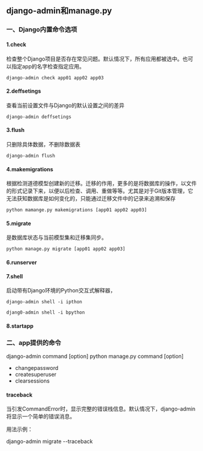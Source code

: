 ## django-admin和manage.py
### 一、Django内置命令选项
#### 1.check
检查整个Django项目是否存在常见问题。默认情况下，所有应用都被选中。也可以指定app的名字检查指定应用。

`django-admin check app01 app02 app03`
#### 2.deffsetings
查看当前设置文件与Django的默认设置之间的差异

`django-admin deffsetings`
#### 3.flush
只删除具体数据，不删除数据表

`django-admin flush`

#### 4.makemigrations
根据检测道德模型创建新的迁移。迁移的作用，更多的是将数据库的操作，以文件的形式记录下来，以便以后检查、调用、重做等等。尤其是对于Git版本管理，它无法获知数据库是如何变化的，只能通过迁移文件中的记录来追溯和保存

`python mamange.py makemigrations [app01 app02 app03]`
#### 5.migrate
是数据库状态与当前模型集和迁移集同步。

`python manage.py migrate [app01 app02 app03]`

#### 6.runserver
#### 7.shell 
启动带有Django环境的Python交互式解释器，

`django-admin shell -i ipthon`

`djang0-admin shell -i bpython`

#### 8.startapp

### 二、app提供的命令
django-admin command [option]
python manage.py command [option]
* changepassword
* createsuperuser
* clearsessions
  

#### traceback
当引发CommandError时，显示完整的错误栈信息。默认情况下，django-admin将显示一个简单的错误消息。

用法示例：

django-admin migrate --traceback
